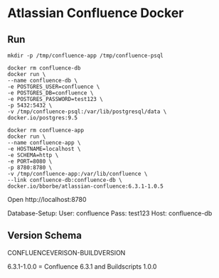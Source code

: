 # Atlassian Confluence Docker

## Run

`mkdir -p /tmp/confluence-app /tmp/confluence-psql`

```
docker rm confluence-db
docker run \
--name confluence-db \
-e POSTGRES_USER=confluence \
-e POSTGRES_DB=confluence \
-e POSTGRES_PASSWORD=test123 \
-p 5432:5432 \
-v /tmp/confluence-psql:/var/lib/postgresql/data \
docker.io/postgres:9.5
```

```
docker rm confluence-app
docker run \
--name confluence-app \
-e HOSTNAME=localhost \
-e SCHEMA=http \
-e PORT=8080 \
-p 8780:8780 \
-v /tmp/confluence-app:/var/lib/confluence \
--link confluence-db:confluence-db \
docker.io/bborbe/atlassian-confluence:6.3.1-1.0.5
```

Open http://localhost:8780

Database-Setup:
User: confluence
Pass: test123
Host: confluence-db

## Version Schema

CONFLUENCEVERISON-BUILDVERSION

6.3.1-1.0.0 = Confluence 6.3.1 and Buildscripts 1.0.0
